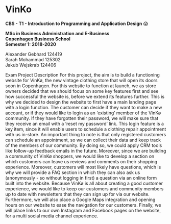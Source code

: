 # VinKo
**CBS - T1 - Introduction to Programming and Application Design** :scream:

**MSc in Business Administration and E-Business** <br/>
**Copenhagen Business School** <br/>
**Semester 1: 2018-2020** <br/>

Alexander Gebhard   124419 <br/>
Sarah Mohammad      125302 <br/>
Jakub Wejskrab      124406 <br/>

Exam Project Description
For this project, the aim is to build a functioning website for VinKø, the new vintage clothing store that will open its doors soon in Copenhagen. For this website to function at launch, we as store owners decided that we should focus on some key features first and see how successful the website is, before we extend its features further. This is why we decided to design the website to first have a main landing page with a login function. The customer can decide if they want to make a new account, or if they would like to login as an ‘existing’ member of the VinKø community. If they have forgotten their password, we will make sure that they receive an email with a ‘reset my password’ link. This login feature is a key item, since it will enable users to schedule a clothing repair appointment with us in-store. An important thing to note is that only registered customers can schedule an appointment, so we can collect their data and keep track of the members of our community. By doing so, we could apply CRM tools like follow-up feedback emails in the future. Moreover, since we are building a community of VinKø shoppers, we would like to develop a section on which customers can leave us reviews and comments on their shopping experience. Moreover, customers will most likely have questions, which is why we will provide a FAQ section in which they can also ask us (anonymously - so without logging in first) a question via an online form built into the website. Because VinKø is all about creating a good customer experience, we would like to keep our customers and community members up to date with newsletters that they can sign up for via our website. Furthermore, we will also place a Google Maps integration and opening hours on our website to ease the navigation for our customers. Finally, we will place links to our own Instagram and Facebook pages on the website, for a multi social media channel experience.

